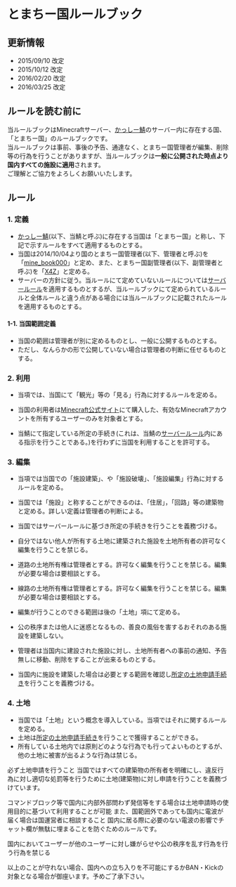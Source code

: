 # とまちー国ルールブック

## 更新情報
- 2015/09/10 改定
- 2015/10/12 改定
- 2016/02/20 改定
- 2016/03/25 改定

## ルールを読む前に
当ルールブックはMinecraftサーバー、[かっしー鯖](http://www60.atwiki.jp/kassimine/)のサーバー内に存在する国、「とまちー国」のルールブックです。  
当ルールブックは事前、事後の予告、通達なく、とまちー国管理者が編集、削除等の行為を行うことがありますが、当ルールブックは**一般に公開された時点より国内すべての施設に適用**されます。  
ご理解とご協力をよろしくお願いいたします。

## ルール
### 1. 定義
- [かっしー鯖](http://www60.atwiki.jp/kassimine/)(以下、当鯖と呼ぶ)に存在する当国は「とまちー国」と称し、下記で示すルールをすべて適用するものとする。
- 当国は2014/10/04より国のとまちー国管理者(以下、管理者と呼ぶ)を「[mine_book000](https://ja.namemc.com/s?32ff7cdc-a1b4-450a-aa7e-6af75fe8c37c)」と定め、また、とまちー国副管理者(以下、副管理者と呼ぶ)を「[X4Z](https://ja.namemc.com/s?5799296a-d1ec-4252-93bd-440bb9caa65c)」と定める。
- サーバーの方針に従う。当ルールにて定めていないルールについては[サーバールール](http://www60.atwiki.jp/kassimine/pages/15.html)を適用するものとするが、当ルールブックにて定められているルールと全体ルールと違う点がある場合には当ルールブックに記載されたルールを適用するものとする。

#### 1-1. 当国範囲定義
- 当国の範囲は管理者が別に定めるものとし、一般に公開するものとする。
- ただし、なんらかの形で公開していない場合は管理者の判断に任せるものとする。

### 2. 利用
- 当項では、当国にて「観光」等の「見る」行為に対するルールを定める。

- 当国の利用者は[Minecraft公式サイト](http://minecraft.net/)にて購入した、有効なMinecraftアカウントを所有するユーザーのみを対象者とする。
- 当鯖にて指定している所定の手続き(これは、当鯖の[サーバールール](http://www60.atwiki.jp/kassimine/pages/15.html)内にある指示を行うことである。)を行わずに当国を利用することを許可する。

### 3. 編集
- 当項では当国での「施設建築」、や「施設破壊」、「施設編集」行為に対するルールを定める。
- 当国では「施設」と称することができるのは、「住居」，「回路」等の建築物と定める。詳しい定義は管理者の判断による。

- 当国ではサーバールールに基づき所定の手続きを行うことを義務づける。
- 自分ではない他人が所有する土地に建築された施設を土地所有者の許可なく編集を行うことを禁じる。
- 道路の土地所有権は管理者とする。許可なく編集を行うことを禁じる。編集が必要な場合は要相談とする。
- 線路の土地所有権は管理者とする。許可なく編集を行うことを禁じる。編集が必要な場合は要相談とする。
- 編集が行うことのできる範囲は後の「土地」項にて定める。
- 公の秩序または他人に迷惑となるもの、善良の風俗を害するおそれのある施設を建築しない。
- 管理者は当国内に建設された施設に対し、土地所有者への事前の通知、予告無しに移動、削除をすることが出来るものとする。
- 当国内に施設を建築した場合は必要とする範囲を確認し[所定の土地申請手続き](http://www60.atwiki.jp/kassimine/pages/38.html#id_1d5579a9)を行うことを義務づける。

### 4. 土地
- 当国では「土地」という概念を導入している。当項ではそれに関するルールを定める。
- 土地は[所定の土地申請手続き](http://www60.atwiki.jp/kassimine/pages/38.html#id_1d5579a9)を行うことで獲得することができる。
- 所有している土地内では原則どのような行為でも行ってよいものとするが、他の土地に被害が出るような行為は禁じる。

必ず土地申請を行うこと
当国ではすべての建築物の所有者を明確にし、違反行為に対し適切な処罰等を行うために土地(建築物)に対し申請を行うことを義務づけています。

コマンドブロック等で国内に内部外部問わず発信等をする場合は土地申請時の使用目的に基づいて利用することが可能
また、国範囲外であっても国内に電波が届く場合は国運営者に相談すること
国内に居る際に必要のない電波の影響でチャット欄が無駄に埋まることを防ぐためのルールです。

国内においてユーザーが他のユーザーに対し嫌がらせや公の秩序を乱す行為を行う行為を禁じる

以上のことが守れない場合、国内への立ち入りを不可能にするかBAN・Kickの対象となる場合が御座います。予めご了承下さい。
